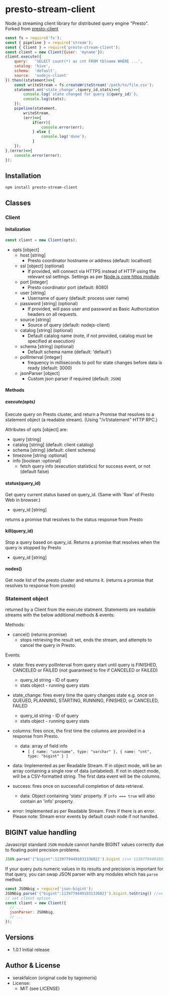# presto-stream-client

Node.js streaming client library for distributed query engine "Presto".
Forked from [presto-client](https://github.com/tagomoris/presto-client-node)

```js
const fs = require('fs');
const { pipeline } = require('stream');
const { Client } = require('presto-stream-client');
const client = new Client({user: 'myname'});
client.execute({
    query:   'SELECT count(*) as cnt FROM tblname WHERE ...',
    catalog: 'hive',
    schema:  'default',
    source:  'nodejs-client'
}).then((statement)=>{
    const writeStream = fs.createWriteStream('/path/to/file.csv');
    statement.on('state_change',(query_id,stats)=>{
        console.log(`state changed for query ${query_id}`);
        console.log(stats);
    });
    pipeline(statement,
        writeStream,
        (err)=>{
            if(err){
                console.error(err);
            } else {
                console.log('done');
            }
    });
},(error)=>{
    console.error(error);
});

```

## Installation

```
npm install presto-stream-client
```

## Classes

### Client

#### Initalization

```js
const client = new Client(opts);
```
* opts [object]
  * host [string]
    * Presto coordinator hostname or address (default: localhost)
  * ssl [object] (optional)
    * If provided, will connect via HTTPS instead of HTTP using the relevant ssl settings. Settings as per [Node.js core https module](https://nodejs.org/dist/latest-v10.x/docs/api/https.html#https_https_request_options_callback).
  * port [integer]
    * Presto coordinator port (default: 8080)
  * user [string]
    * Username of query (default: process user name)
  * password [string] (optional)
    * If provided, will pass user and password as Basic Authorization headers on all requests.
  * source [string]
    * Source of query (default: nodejs-client)
  * catalog [string] (optional)
    * Default catalog name (note, if not provided, catalog must be specified at execution)
  * schema [string] (optional)
    * Default schema name (default: 'default')
  * pollInterval [integer]
    * frequency in milliseconds to poll for state changes before data is ready (default: 3000)
  * jsonParser [object]
    * Custom json parser if required (default: `JSON`)

#### Methods

##### execute(opts)

Execute query on Presto cluster, and return a Promise that resolves to a statement object (a readable stream).
 (Using "/v1/statement" HTTP RPC.)

Attributes of opts [object] are:
* query [string]
* catalog [string] (default: client catalog)
* schema [string] (default: client schema)
* timezone [string :optional]
* info [boolean :optional]
  * fetch query info (execution statistics) for success event, or not (default false)

#### status(query_id)

Get query current status based on query_id. (Same with 'Raw' of Presto Web in browser.)

* query_id [string]

returns a promise that resolves to the status response from Presto

#### kill(query_id)

Stop a query based on query_id.
Returns a promise that resolves when the query is stopped by Presto

* query_id [string]

#### nodes()

Get node list of the presto cluster and returns it.
(returns a promise that resolves to response from presto)

### Statement object

returned by a Client from the execute statment.
Statements are readable streams with the below additional methods & events:

Methods:

* cancel() (returns promise)
    * stops retrieving the result set, ends the stream, and attempts to cancel the query in Presto.

Events:

* state: fires every pollInterval from query start until query is FINISHED, CANCELED or FAILED (not guaranteed to fire if CANCELED or FAILED)
    * query_id string - ID of query
    * stats object - running query stats

* state_change: fires every time the query changes state e.g. once on QUEUED, PLANNING, STARTING, RUNNING, FINISHED, or CANCELED, FAILED
    * query_id string - ID of query
    * stats object - running query stats

* columns: fires once, the first time the columns are provided in a response from Presto.
    * data: array of field info
        * `[ { name: "username", type: "varchar" }, { name: "cnt", type: "bigint" } ]`
* data: Implemented as per Readable Stream. If in object mode, will be an array containing a single row of data (unlabeled). If not in object mode, will be a CSV-formatted string. The first data event will be the columns.

* success: fires once on successfull completion of data retrieval.
    * data: Object containing 'stats' property. If `info === true`  will also contain an 'info' property.

* error: Implemented as per Readable Stream. Fires if there is an error. Please note: Stream error events by default crash node if not handled.


## BIGINT value handling

Javascript standard `JSON` module cannot handle BIGINT values correctly due to floating point precision problems.

```js
JSON.parse('{"bigint":1139779449103133602}').bigint //=> 1139779449103133600
```

If your query puts numeric values in its results and precision is important for that query, you can swap JSON parser with any modules which has `parse` method.

```js
const JSONbig = require('json-bigint');
JSONbig.parse('{"bigint":1139779449103133602}').bigint.toString() //=> "1139779449103133602"
// set client option
const client = new Client({
  // ...
  jsonParser: JSONbig,
  // ...
});
```

## Versions

* 1.0.1 Initial release

## Author & License

* serakfalcon (original code by tagomoris)
* License:
  * MIT (see LICENSE)
